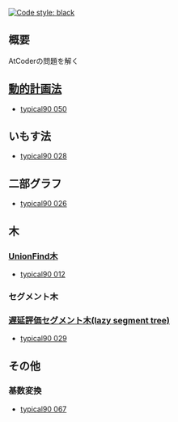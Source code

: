 [![Code style: black](https://img.shields.io/badge/code%20style-black-000000.svg)](https://github.com/psf/black)

## 概要

AtCoderの問題を解く

## [動的計画法](Library/DP/README.md)

- [typical90 050](typical90/050_StairJump.py)

## いもす法

- [typical90 028](typical90/028_ClutteredPaper.py)

## 二部グラフ

- [typical90 026](typical90/026_IndependentSetOnATree.py)

## 木

### [UnionFind木](Library/UnionFind/README.md)

- [typical90 012](typical90/012_RedPainting.py)

### セグメント木

### [遅延評価セグメント木(lazy segment tree)](Library/lazy_segment_tree/README.md)

- [typical90 029](typical90/029_LongBricks.py)

## その他

### 基数変換

- [typical90 067](typical90/067_Base8to9.py)
